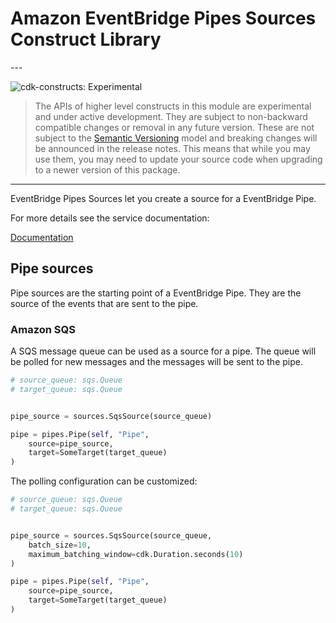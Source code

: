 # Amazon EventBridge Pipes Sources Construct Library

<!--BEGIN STABILITY BANNER-->---


![cdk-constructs: Experimental](https://img.shields.io/badge/cdk--constructs-experimental-important.svg?style=for-the-badge)

> The APIs of higher level constructs in this module are experimental and under active development.
> They are subject to non-backward compatible changes or removal in any future version. These are
> not subject to the [Semantic Versioning](https://semver.org/) model and breaking changes will be
> announced in the release notes. This means that while you may use them, you may need to update
> your source code when upgrading to a newer version of this package.

---
<!--END STABILITY BANNER-->

EventBridge Pipes Sources let you create a source for a EventBridge Pipe.

For more details see the service documentation:

[Documentation](https://docs.aws.amazon.com/eventbridge/latest/userguide/eb-pipes-event-source.html)

## Pipe sources

Pipe sources are the starting point of a EventBridge Pipe. They are the source of the events that are sent to the pipe.

### Amazon SQS

A SQS message queue can be used as a source for a pipe. The queue will be polled for new messages and the messages will be sent to the pipe.

```python
# source_queue: sqs.Queue
# target_queue: sqs.Queue


pipe_source = sources.SqsSource(source_queue)

pipe = pipes.Pipe(self, "Pipe",
    source=pipe_source,
    target=SomeTarget(target_queue)
)
```

The polling configuration can be customized:

```python
# source_queue: sqs.Queue
# target_queue: sqs.Queue


pipe_source = sources.SqsSource(source_queue,
    batch_size=10,
    maximum_batching_window=cdk.Duration.seconds(10)
)

pipe = pipes.Pipe(self, "Pipe",
    source=pipe_source,
    target=SomeTarget(target_queue)
)
```
